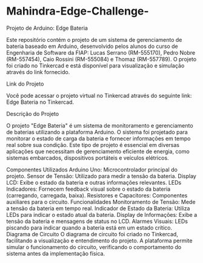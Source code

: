 # Mahindra-Edge-Challenge-
Projeto de Arduino: Edge Bateria

Este repositório contém o projeto de um sistema de gerenciamento de bateria baseado em Arduino, desenvolvido pelos alunos do curso de Engenharia de Software da FIAP: Lucas Serrano (RM-555170), Pedro Nobre (RM-557454), Caio Rossini (RM-555084) e Thomaz (RM-557789). O projeto foi criado no Tinkercad e está disponível para visualização e simulação através do link fornecido.

Link do Projeto

Você pode acessar o projeto virtual no Tinkercad através do seguinte link: Edge Bateria no Tinkercad.

Descrição do Projeto

O projeto "Edge Bateria" é um sistema de monitoramento e gerenciamento de baterias utilizando a plataforma Arduino. O sistema foi projetado para monitorar o estado de carga da bateria e fornecer informações em tempo real sobre sua condição. Este tipo de projeto é essencial em diversas aplicações que necessitam de gerenciamento eficiente de energia, como sistemas embarcados, dispositivos portáteis e veículos elétricos.

Componentes Utilizados
Arduino Uno: Microcontrolador principal do projeto.
Sensor de Tensão: Utilizado para medir a tensão da bateria.
Display LCD: Exibe o estado da bateria e outras informações relevantes.
LEDs Indicadores: Fornecem feedback visual sobre o estado da bateria (carregando, carregada, baixa).
Resistores e Capacitores: Componentes auxiliares para o circuito.
Funcionalidades
Monitoramento de Tensão: Mede a tensão da bateria em tempo real.
Indicador de Estado da Bateria: Utiliza LEDs para indicar o estado atual da bateria.
Display de Informações: Exibe a tensão da bateria e mensagens de status no LCD.
Alarmes Visuais: LEDs piscando para indicar quando a bateria está em um estado crítico.
Diagrama de Circuito
O diagrama de circuito foi criado no Tinkercad, facilitando a visualização e entendimento do projeto. A plataforma permite simular o funcionamento do circuito, verificando o comportamento do sistema antes da implementação física.
